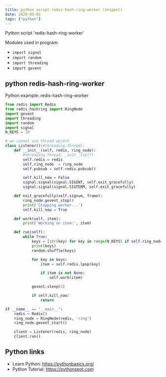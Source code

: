 ```yaml
---
title: python script redis-hash-ring-worker (snippet)
date: 2020-03-03
tags: ["python"]
---
```

Python script 'redis-hash-ring-worker'


Modules used in program: 
* `import signal`
* `import random`
* `import threading`
* `import gevent`

## python redis-hash-ring-worker

Python example: redis-hash-ring-worker

```python
from redis import Redis
from redis_hashring import RingNode
import gevent
import threading
import random
import signal
N_KEYS = 10

# we cannot use thread object
class Listener():#threading.Thread):
    def __init__(self, redis, ring_node):
        #threading.Thread.__init__(self)
        self.redis = redis
        self.ring_node  = ring_node
        self.pubsub = self.redis.pubsub()

        self.kill_now = False
        signal.signal(signal.SIGINT, self.exit_gracefully)
        signal.signal(signal.SIGTERM, self.exit_gracefully)

    def exit_gracefully(self,signum, frame):
        ring_node.gevent_stop()
        print('Stopping worker...')
        self.kill_now = True

    def work(self, item):
        print('Working on item:', item)

    def run(self):
        while True:
            keys = [str(key) for key in range(N_KEYS) if self.ring_node.contains(str(key))]
            print(keys)
            random.shuffle(keys)

            for key in keys:
                item = self.redis.lpop(key)

                if item is not None:
                    self.work(item)

            gevent.sleep(2)

            if self.kill_now:
                return

if __name__ == "__main__":
    redis = Redis()
    ring_node = RingNode(redis, 'ring')
    ring_node.gevent_start()

    client = Listener(redis, ring_node)
    client.run()


```

## Python links

- Learn Python: https://pythonbasics.org/
- Python Tutorial: https://pythonspot.com
